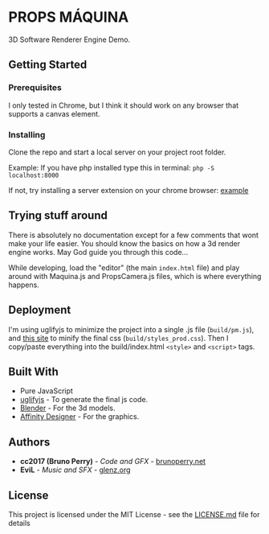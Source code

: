 # PROPS MÁQUINA

3D Software Renderer Engine Demo. 

## Getting Started



### Prerequisites

I only tested in Chrome, but I think it should work on any browser that supports a canvas element.

### Installing

Clone the repo and start a local server on your project root folder.

Example:
If you have php installed type this in terminal:
`php -S localhost:8000`

If not, try installing a server extension on your chrome browser:
[example](https://www.youtube.com/watch?v=AK6swHiPtew)


## Trying stuff around

There is absolutely no documentation except for a few comments that wont make your life easier.
You should know the basics on how a 3d render engine works. May God guide you through this code...

While developing, load the "editor" (the main `index.html` file) and play around with Maquina.js and PropsCamera.js files, which is where everything happens.

## Deployment

I'm using uglifyjs to minimize the project into a single .js file (`build/pm.js`), and [this site](https://cssminifier.com/) to minify the final css (`build/styles_prod.css`).
Then I copy/paste everything into the build/index.html `<style>` and `<script>` tags.

## Built With

* Pure JavaScript
* [uglifyjs](https://www.npmjs.com/package/uglify-js-es6) - To generate the final js code.
* [Blender](https://www.blender.org/) - For the 3d models.
* [Affinity Designer](https://affinity.serif.com/en-gb/) - For the graphics.


## Authors

* **cc2017 (Bruno Perry)** - *Code and GFX* - [brunoperry.net](https://brunoperry.net)
* **EviL** - *Music and SFX* - [glenz.org](http://glenz.org/)

## License

This project is licensed under the MIT License - see the [LICENSE.md](LICENSE.md) file for details

